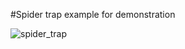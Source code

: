 #Spider trap example for demonstration


![spider_trap](https://user-images.githubusercontent.com/15326303/169716657-2e29dc9d-fa81-48ef-8cbd-3e9b78f3ee82.png)
